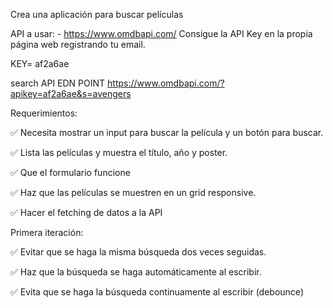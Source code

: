 Crea una aplicación para buscar películas

API a usar: - https://www.omdbapi.com/ Consigue la API Key en la propia página web registrando tu email.

KEY= af2a6ae

search API EDN POINT
https://www.omdbapi.com/?apikey=af2a6ae&s=avengers

Requerimientos:

✅ Necesita mostrar un input para buscar la película y un botón para buscar.

✅ Lista las películas y muestra el título, año y poster.

✅ Que el formulario funcione

✅ Haz que las películas se muestren en un grid responsive.

✅ Hacer el fetching de datos a la API

Primera iteración:

✅ Evitar que se haga la misma búsqueda dos veces seguidas.

✅ Haz que la búsqueda se haga automáticamente al escribir.

✅ Evita que se haga la búsqueda continuamente al escribir (debounce)

